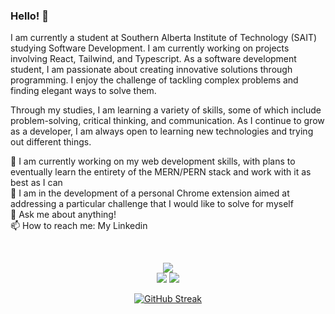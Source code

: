 ### Hello! 👋

I am currently a student at Southern Alberta Institute of Technology (SAIT) studying Software Development. I am currently working on projects involving React, Tailwind, and Typescript. As a software development student, I am passionate about creating innovative solutions through programming. I enjoy the challenge of tackling complex problems and finding elegant ways to solve them.

Through my studies, I am learning a variety of skills, some of which include problem-solving, critical thinking, and communication. As I continue to grow as a developer, I am always open to learning new technologies and trying out different things.

🌱 I am currently working on my web development skills, with plans to eventually learn the entirety of the MERN/PERN stack and work with it as best as I can <br>
🔭 I am in the development of a personal Chrome extension aimed at addressing a particular challenge that I would like to solve for myself <br>
💬 Ask me about anything! <br>
📫 How to reach me: My Linkedin <br>

<br>

<div class="row" align="center">
    
  ![](http://github-profile-summary-cards.vercel.app/api/cards/profile-details?username=Ever-QN&theme=github_dark)  
  ![](http://github-profile-summary-cards.vercel.app/api/cards/repos-per-language?username=Ever-QN&theme=github_dark)
  ![](http://github-profile-summary-cards.vercel.app/api/cards/most-commit-language?username=Ever-QN&theme=github_dark)
  
</div>

<div class="row" align="center">

  [![GitHub Streak](https://streak-stats.demolab.com?user=Ever-QN&theme=github-dark-blue)](https://git.io/streak-stats)
  
</div>
